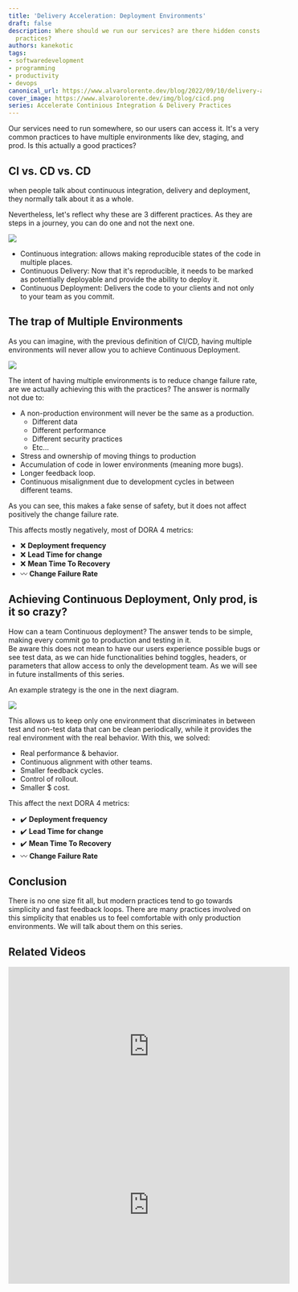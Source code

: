 ```yaml
---
title: 'Delivery Acceleration: Deployment Environments'
draft: false
description: Where should we run our services? are there hidden consts on certain
  practices?
authors: kanekotic
tags:
- softwaredevelopment
- programming
- productivity
- devops
canonical_url: https://www.alvarolorente.dev/blog/2022/09/10/delivery-acceleration-environments
cover_image: https://www.alvarolorente.dev/img/blog/cicd.png
series: Accelerate Continious Integration & Delivery Practices
---
```


Our services need to run somewhere, so our users can access it. It's a very common practices to have multiple environments like dev, staging, and prod. Is this actually a good practices?

## CI vs. CD vs. CD

when people talk about continuous integration, delivery and deployment, they normally talk about it as a whole.

Nevertheless, let's reflect why these are 3 different practices. As they are steps in a journey, you can do one and not the next one.

![](https://www.alvarolorente.dev/img/blog/cicd.png)

* Continuous integration: allows making reproducible states of the code in multiple places.
* Continuous Delivery: Now that it's reproducible, it needs to be marked as potentially deployable and provide the ability to deploy it.
* Continuous Deployment: Delivers the code to your clients and not only to your team as you commit.

## The trap of Multiple Environments

As you can imagine, with the previous definition of CI/CD, having multiple environments will never allow you to achieve Continuous Deployment.

![](https://www.alvarolorente.dev/img/blog/environments.jpeg)

The intent of having multiple environments is to reduce change failure rate, are we actually achieving this with the practices? The answer is normally not due to:

* A non-production environment will never be the same as a production.
  * Different data
  * Different performance
  * Different security practices
  * Etc…
* Stress and ownership of moving things to production
* Accumulation of code in lower environments (meaning more bugs).
* Longer feedback loop.
* Continuous misalignment due to development cycles in between different teams.

As you can see, this makes a fake sense of safety, but it does not affect positively the change failure rate.

This affects mostly negatively, most of DORA 4 metrics:

* ❌ **Deployment frequency**
* ❌ **Lead Time for change**
* ❌ **Mean Time To Recovery**
* 〰️ **Change Failure Rate**

## Achieving Continuous Deployment, Only prod, is it so crazy?

How can a team Continuous deployment? The answer tends to be simple, making every commit go to production and testing in it.  
Be aware this does not mean to have our users experience possible bugs or see test data, as we can hide functionalities behind toggles, headers, or parameters that allow access to only the development team. As we will see in future installments of this series.

An example strategy is the one in the next diagram.

![](https://www.alvarolorente.dev/img/blog/single_environment.jpeg)

This allows us to keep only one environment that discriminates in between test and non-test data that can be clean periodically, while it provides the real environment with the real behavior. With this, we solved:

* Real performance & behavior.
* Continuous alignment with other teams.
* Smaller feedback cycles.
* Control of rollout.
* Smaller $ cost.

This affect the next DORA 4 metrics:

* ✔️ **Deployment frequency**
* ✔️ **Lead Time for change**
* ✔️ **Mean Time To Recovery**
* 〰️ **Change Failure Rate**

## Conclusion

There is no one size fit all, but modern practices tend to go towards simplicity and fast feedback loops. There are many practices involved on this simplicity that enables us to feel comfortable with only production environments. We will talk about them on this series.   
  
## Related Videos

<iframe width="560" height="315" src="https://www.youtube.com/embed/UBtiBA5QTEg" title="YouTube video player" frameborder="0" allow="accelerometer; autoplay; clipboard-write; encrypted-media; gyroscope; picture-in-picture" allowfullscreen></iframe>

<iframe width="560" height="315" src="https://www.youtube.com/embed/9C0efJkT0Hg" title="YouTube video player" frameborder="0" allow="accelerometer; autoplay; clipboard-write; encrypted-media; gyroscope; picture-in-picture" allowfullscreen></iframe>
